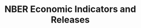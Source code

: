 ---
description: ''
last_edit: Thu, 02 Dec 2021 20:11:53 GMT
location: https://back.nber.org/releases/
shortname: nber_indicators
title: NBER Economic Indicators and Releases
uuid: 0a69b187-6d79-4ee8-999c-3295571e76db
---